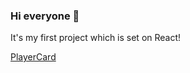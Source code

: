 ### Hi everyone 👋

It's my first project which is set on React!  

[PlayerCard](https://player-card.herokuapp.com)
